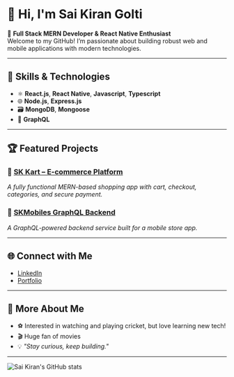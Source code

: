 # 👋 Hi, I'm Sai Kiran Golti

🎯 **Full Stack MERN Developer & React Native Enthusiast**  
Welcome to my GitHub! I’m passionate about building robust web and mobile applications with modern technologies.

---

## 🚀 Skills & Technologies

- ⚛️ **React.js**, **React Native**, **Javascript**, **Typescript**
- 🌐 **Node.js**, **Express.js**
- 🗃️ **MongoDB**, **Mongoose**
- 🔗 **GraphQL**

---

## 🏆 Featured Projects

### 🛒 [SK Kart – E-commerce Platform](https://github.com/golti-saikiran/sk-kart)
_A fully functional MERN-based shopping app with cart, checkout, categories, and secure payment._

### 🔌 [SKMobiles GraphQL Backend](https://github.com/golti-saikiran/skmobiles-graphql-backend)
_A GraphQL-powered backend service built for a mobile store app._

---

## 🌐 Connect with Me

- [LinkedIn](https://www.linkedin.com/in/sai-kiran-golti/)
- [Portfolio](https://saikirangolti-portfolio.netlify.app/)

---

## 🤩 More About Me

- ⚽ Interested in watching and playing cricket, but love learning new tech!
- 🎬 Huge fan of movies
- 💡 _"Stay curious, keep building."_

---

![Sai Kiran's GitHub stats](https://github-readme-stats.vercel.app/api?username=golti-saikiran&show_icons=true&theme=react)
